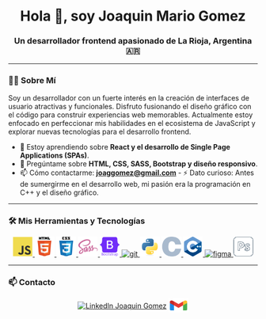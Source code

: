 <div align="center">
  <h1 align="center">Hola 👋, soy Joaquin Mario Gomez</h1>
  <h3 align="center">Un desarrollador frontend apasionado de La Rioja, Argentina 🇦🇷</h3>
</div>

---

### 👨‍💻 Sobre Mí

<p>
  Soy un desarrollador con un fuerte interés en la creación de interfaces de usuario atractivas y funcionales. Disfruto fusionando el diseño gráfico con el código para construir experiencias web memorables. Actualmente estoy enfocado en perfeccionar mis habilidades en el ecosistema de JavaScript y explorar nuevas tecnologías para el desarrollo frontend.
</p>

- 🌱 Estoy aprendiendo sobre **React y el desarrollo de Single Page Applications (SPAs)**.
- 💬 Pregúntame sobre **HTML, CSS, SASS, Bootstrap y diseño responsivo**.
- 📫 Cómo contactarme: **joaggomez@gmail.com** - ⚡ Dato curioso: Antes de sumergirme en el desarrollo web, mi pasión era la programación en C++ y el diseño gráfico.

---

### 🛠️ Mis Herramientas y Tecnologías

<p align="center">
  <a href="https://developer.mozilla.org/en-US/docs/Web/JavaScript" target="_blank" rel="noreferrer">
    <img src="https://raw.githubusercontent.com/devicons/devicon/master/icons/javascript/javascript-original.svg" alt="javascript" width="40" height="40"/>
  </a>
  <a href="https://www.w3.org/html/" target="_blank" rel="noreferrer">
    <img src="https://raw.githubusercontent.com/devicons/devicon/master/icons/html5/html5-original-wordmark.svg" alt="html5" width="40" height="40"/>
  </a>
  <a href="https://www.w3schools.com/css/" target="_blank" rel="noreferrer">
    <img src="https://raw.githubusercontent.com/devicons/devicon/master/icons/css3/css3-original-wordmark.svg" alt="css3" width="40" height="40"/>
  </a>
  <a href="https://sass-lang.com" target="_blank" rel="noreferrer">
    <img src="https://raw.githubusercontent.com/devicons/devicon/master/icons/sass/sass-original.svg" alt="sass" width="40" height="40"/>
  </a>
  <a href="https://getbootstrap.com" target="_blank" rel="noreferrer">
    <img src="https://raw.githubusercontent.com/devicons/devicon/master/icons/bootstrap/bootstrap-plain-wordmark.svg" alt="bootstrap" width="40" height="40"/>
  </a>
  <a href="https://git-scm.com/" target="_blank" rel="noreferrer">
    <img src="https://www.vectorlogo.zone/logos/git-scm/git-scm-icon.svg" alt="git" width="40" height="40"/>
  </a>
  
  <a href="https://www.python.org" target="_blank" rel="noreferrer">
    <img src="https://raw.githubusercontent.com/devicons/devicon/master/icons/python/python-original.svg" alt="python" width="40" height="40"/>
  </a>
  <a href="https://www.cprogramming.com/" target="_blank" rel="noreferrer">
    <img src="https://raw.githubusercontent.com/devicons/devicon/master/icons/c/c-original.svg" alt="c" width="40" height="40"/>
  </a>
  <a href="https://www.w3schools.com/cpp/" target="_blank" rel="noreferrer">
    <img src="https://raw.githubusercontent.com/devicons/devicon/master/icons/cplusplus/cplusplus-original.svg" alt="cplusplus" width="40" height="40"/>
  </a>

  <a href="https://www.figma.com/" target="_blank" rel="noreferrer">
    <img src="https://www.vectorlogo.zone/logos/figma/figma-icon.svg" alt="figma" width="40" height="40"/>
  </a>
  <a href="https://www.photoshop.com/en" target="_blank" rel="noreferrer">
    <img src="https://raw.githubusercontent.com/devicons/devicon/master/icons/photoshop/photoshop-line.svg" alt="photoshop" width="40" height="40"/>
  </a>
</p>


---

### 📫 Contacto

<p align="center">
  <a href="https://www.linkedin.com/in/tu-usuario-linkedin](https://www.linkedin.com/in/joaquin-mario-gomez-485786214/" target="blank"><img align="center"
      src="https://raw.githubusercontent.com/rahuldkjain/github-profile-readme-generator/master/src/images/icons/Social/linked-in-alt.svg"
      alt="LinkedIn Joaquin Gomez" height="30" width="40" /></a>
  <a href="mailto:joaggomez@gmail.com" target="blank"><img align="center"
      src="https://raw.githubusercontent.com/rahuldkjain/github-profile-readme-generator/master/src/images/icons/Social/gmail.svg"
      alt="Email Joaquin Gomez" height="30" width="40" /></a>
</p>
